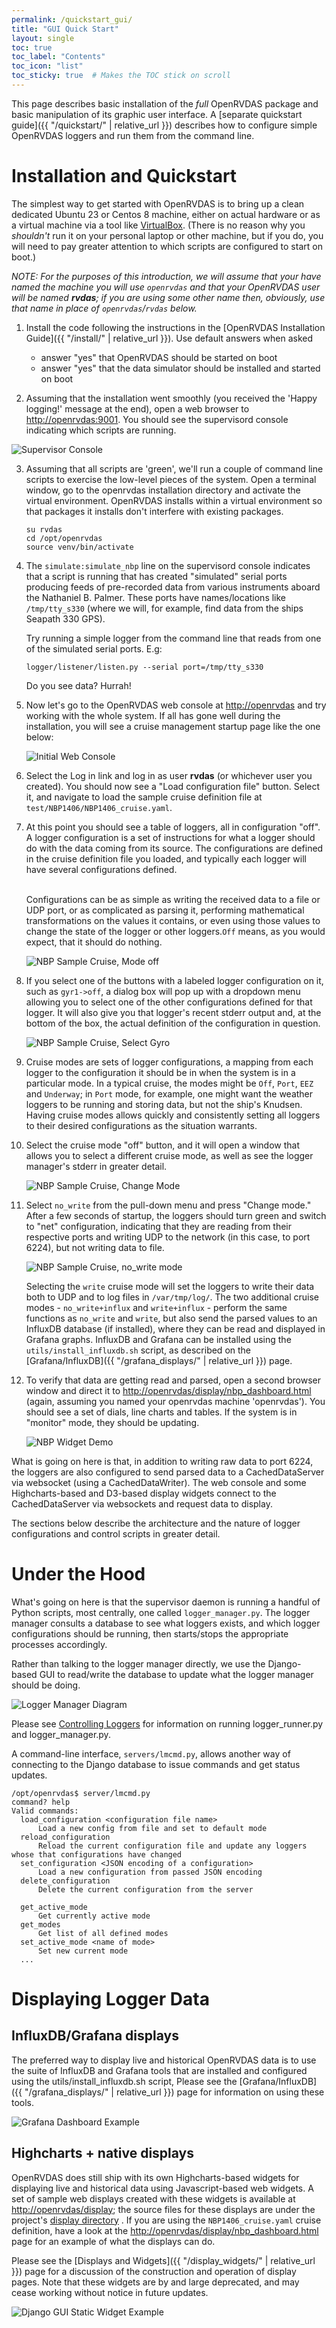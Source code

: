 ```yaml
---
permalink: /quickstart_gui/
title: "GUI Quick Start"
layout: single
toc: true
toc_label: "Contents"
toc_icon: "list"
toc_sticky: true  # Makes the TOC stick on scroll
---
```

This page describes basic installation of the *full* OpenRVDAS package and basic manipulation of its graphic user interface. A [separate quickstart guide]({{ "/quickstart/" | relative_url }}) describes how to configure simple OpenRVDAS loggers and run them from the command line.

# Installation and Quickstart
The simplest way to get started with OpenRVDAS is to bring up a clean dedicated Ubuntu 23 or
Centos 8 machine, either on actual hardware or as a virtual machine via a tool like [VirtualBox](https://www.virtualbox.org/).
(There is no reason why you _shouldn't_ run it on your personal laptop or other machine, but  if you do, you will need to
pay greater attention to which scripts are configured to start on boot.) 

_NOTE: For the purposes of this introduction, we will assume that your have named the machine you will use `openrvdas` and that your OpenRVDAS user will be named __rvdas__; if you are using some other name then, obviously, use that name in place of `openrvdas`/`rvdas` below._

1. Install the code following the instructions in the [OpenRVDAS Installation Guide]({{ "/install/" | relative_url }}). Use default answers when asked 
   * answer "yes" that OpenRVDAS should be started on boot
   * answer "yes" that the data simulator should be installed and started on boot


2. Assuming that the installation went smoothly (you received the 'Happy logging!' message at the end), open a web browser to [http://openrvdas:9001](http://openrvdas:9001). You should see the supervisord console indicating which scripts are running.

 ![Supervisor Console](../assets/images/supervisor.png)

3. Assuming that all scripts are 'green', we'll run a couple of command line scripts to exercise the low-level pieces of the system. Open a terminal window, go to the openrvdas installation directory and activate the virtual environment.    OpenRVDAS installs within a virtual environment so that packages it installs don't interfere with existing packages. 
    ```
    su rvdas
    cd /opt/openrvdas
    source venv/bin/activate
    ```



4. The `simulate:simulate_nbp` line on the supervisord console indicates that a script is running that has created
"simulated" serial ports producing feeds of pre-recorded data from various instruments aboard the Nathaniel B. Palmer. These
ports have names/locations like `/tmp/tty_s330` (where we will, for example, find data from the ships Seapath 330 GPS).

    Try running a simple logger from the command line that reads from one of the simulated serial ports. E.g:
    ```
    logger/listener/listen.py --serial port=/tmp/tty_s330
    ```
   Do you see data? Hurrah!


5. Now let's go to the OpenRVDAS web console at [http://openrvdas](http://openrvdas) and try working with the whole system. If all has gone well during the installation, you will see a cruise management startup page like the one below:

    ![Initial Web Console](../assets/images/nbp_initial.png)


6. Select the Log in link and log in as user __rvdas__ (or whichever user you created). You should now see a "Load configuration file" button. Select it, and navigate to load the sample cruise definition file at ``test/NBP1406/NBP1406_cruise.yaml``.<p>


7. At this point you should see a table of loggers, all in configuration "off". A logger configuration is a set of instructions for what a logger should do with the data coming from its source. The configurations are defined in the cruise definition file you loaded, and typically each logger will have several configurations defined.<br><br>

    Configurations can be as simple as writing the
 received data to a file or UDP port, or as complicated as parsing it, performing mathematical transformations on the values
 it contains, or even using those values to change the state of the logger or other loggers.`Off` means, as you would expect, that
 it should do nothing.


    ![NBP Sample Cruise, Mode off](../assets/images/nbp_mode_off.png)


8. If you select one of the buttons with a labeled logger configuration on it, such as `gyr1->off`, a dialog box will pop up
 with a dropdown menu allowing you to select one of the other configurations defined for that logger. It will also give you
 that logger's recent stderr output and, at the bottom of the box, the actual definition of the configuration in question.


    ![NBP Sample Cruise, Select Gyro](../assets/images/sample_cruise_select_logger_config.png)


9. Cruise modes are sets of logger configurations, a mapping from each logger to the configuration it should be in when the
 system is in a particular mode. In a typical cruise, the modes might be `Off`, `Port`, `EEZ` and `Underway`; in `Port` mode,
 for example, one might want the weather loggers to be running and storing data, but not the ship's Knudsen. Having cruise modes
 allows quickly and consistently setting all loggers to their desired configurations as the situation warrants.


10. Select the cruise mode "off" button, and it will open a window that allows you to select a different cruise mode, as well as see the logger manager's stderr in greater detail.


    ![NBP Sample Cruise, Change Mode](../assets/images/nbp_change_mode.png)


11. Select `no_write` from the pull-down menu and press "Change mode." After a few seconds of startup, the loggers should turn green and switch to "net" configuration, indicating that they are reading from their
 respective ports and writing UDP to the network (in this case, to port 6224), but not writing data to file.

     ![NBP Sample Cruise, no_write mode](../assets/images/nbp_running.png)

     Selecting the `write` cruise mode will set the loggers to write their data both to UDP and to log files in 
 `/var/tmp/log/`. The two additional cruise modes - `no_write+influx` and `write+influx` - perform the same functions as `no_write` and `write`, but also send the parsed values to an InfluxDB database (if installed), where they can be
 read and displayed in Grafana graphs. InfluxDB and Grafana can be installed using the `utils/install_influxdb.sh`
script, as described on the [Grafana/InfluxDB]({{ "/grafana_displays/" | relative_url }}) page.


12. To verify that data are getting read and parsed, open a second browser window and direct it to [http://openrvdas/display/nbp_dashboard.html](http://openrvdas/display/nbp_dashboard.html) (again, assuming you named your openrvdas machine 'openrvdas'). You should see a set of dials, line charts and tables. If the system is in "monitor" mode, they should be updating.

    ![NBP Widget Demo](../assets/images/nbp_dashboard.png)
 
What is going on here is that, in addition to writing raw data to port 6224, the loggers are also configured to send
 parsed data to a CachedDataServer via websocket (using a CachedDataWriter). The web console and some Highcharts-based
 and D3-based display widgets connect to the CachedDataServer via websockets and request data to display.

The sections below describe the architecture and the nature of logger configurations and control scripts in greater detail.

# Under the Hood
What's going on here is that the supervisor daemon is running a handful of Python scripts, most centrally, one called `logger_manager.py`. The logger manager consults a database to see what loggers exists, and which logger configurations should be running, then starts/stops the appropriate processes accordingly.

Rather than talking to the logger manager directly, we use the Django-based GUI to read/write the database to update what the logger manager should be doing.

![Logger Manager Diagram](../assets/images/logger_manager_diagram.png)

Please see [Controlling Loggers](../controlling_loggers/) for information on running logger\_runner.py and logger\_manager.py.

A command-line interface, `servers/lmcmd.py`, allows another way of connecting to the Django database to issue commands and get status updates.
```
/opt/openrvdas$ server/lmcmd.py
command? help
Valid commands:
  load_configuration <configuration file name>
      Load a new config from file and set to default mode
  reload_configuration
      Reload the current configuration file and update any loggers whose that configurations have changed
  set_configuration <JSON encoding of a configuration>
      Load a new configuration from passed JSON encoding
  delete_configuration
      Delete the current configuration from the server

  get_active_mode
      Get currently active mode
  get_modes
      Get list of all defined modes
  set_active_mode <name of mode>
      Set new current mode
  ...
```

# Displaying Logger Data

## InfluxDB/Grafana displays
The preferred way to display live and historical OpenRVDAS data is to use the suite of InfluxDB and Grafana
tools that are installed and configured using the utils/install_influxdb.sh script, Please see the
[Grafana/InfluxDB]({{ "/grafana_displays/" | relative_url }}) page for information on using these tools.

![Grafana Dashboard Example](../assets/images/grafana_dashboard.png)

## Highcharts + native displays
OpenRVDAS does still ship with its own Highcharts-based widgets for displaying live and historical data using Javascript-based web widgets. A set of sample web displays created with these widgets is available at [http://openrvdas/display](http://openrvdas/display); the
source files for these displays are under the project's
[display directory](https://github.com/OceanDataTools/openrvdas/tree/master/display/html) . If you are using the
``NBP1406_cruise.yaml`` cruise definition, have a look at the
[http://openrvdas/display/nbp_dashboard.html](http://openrvdas/display/nbp_dashboard.html)
page for an example of what the displays can do.

Please see the [Displays and Widgets]({{ "/display_widgets/" | relative_url }}) page for a discussion of the construction and operation of display pages. Note that these widgets are by and large deprecated, and may cease working without notice in future updates.

![Django GUI Static Widget Example](../assets/images/django_gui_static_widget.png)
